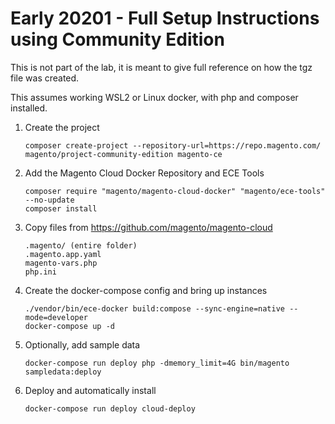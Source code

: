 # Early 20201 - Full Setup Instructions using Community Edition

This is not part of the lab, it is meant to give full reference on how the tgz file was created. 

This assumes working WSL2 or Linux docker, with php and composer installed.

1)  Create the project

        composer create-project --repository-url=https://repo.magento.com/ magento/project-community-edition magento-ce

2)  Add the Magento Cloud Docker Repository and ECE Tools

        composer require "magento/magento-cloud-docker" "magento/ece-tools" --no-update
        composer install

3)  Copy files from https://github.com/magento/magento-cloud

        .magento/ (entire folder)
        .magento.app.yaml
        magento-vars.php
        php.ini

4)  Create the docker-compose config and bring up instances

        ./vendor/bin/ece-docker build:compose --sync-engine=native --mode=developer
        docker-compose up -d

5)  Optionally, add sample data

        docker-compose run deploy php -dmemory_limit=4G bin/magento sampledata:deploy

6)  Deploy and automatically install

        docker-compose run deploy cloud-deploy
        


         
